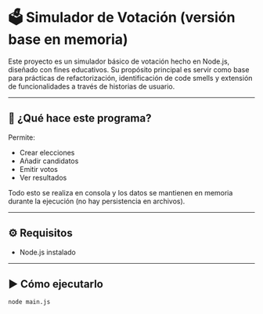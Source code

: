 # 🗳️ Simulador de Votación (versión base en memoria)

Este proyecto es un simulador básico de votación hecho en Node.js, diseñado con fines educativos. Su propósito principal es servir como base para prácticas de refactorización, identificación de code smells y extensión de funcionalidades a través de historias de usuario.

---

## 🚀 ¿Qué hace este programa?

Permite:

- Crear elecciones
- Añadir candidatos
- Emitir votos
- Ver resultados

Todo esto se realiza en consola y los datos se mantienen en memoria durante la ejecución (no hay persistencia en archivos).

---

## ⚙️ Requisitos

- Node.js instalado

---

## ▶️ Cómo ejecutarlo

```bash
node main.js
